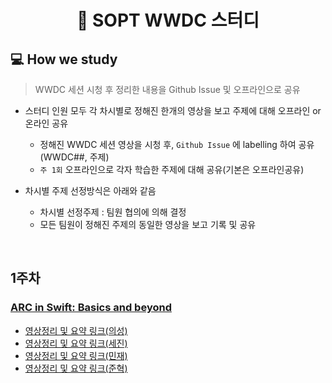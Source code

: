<div align="center">

#  SOPT WWDC 스터디



</div>

## 💻 How we study
> WWDC 세션 시청 후 정리한 내용을 Github Issue 및 오프라인으로 공유

- 스터디 인원 모두 각 차시별로 정해진 한개의 영상을 보고 주제에 대해 오프라인 or 온라인 공유 
  - 정해진 WWDC 세션 영상을 시청 후, `Github Issue` 에 labelling 하여 공유 (WWDC##, 주제)
  - `주 1회` 오프라인으로 각자 학습한 주제에 대해 공유(기본은 오프라인공유)

- 차시별 주제 선정방식은 아래와 같음
  - 차시별 선정주제 : 팀원 협의에 의해 결정
  - 모든 팀원이 정해진 주제의 동일한 영상을 보고 기록 및 공유
<br/>

## 1주차
### [ARC in Swift: Basics and beyond](https://developer.apple.com/videos/play/wwdc2021/10216/?time=1190)
- [영상정리 및 요약 링크(의성)](https://github.com/SOPT-HIG-WWDC/WWDC/issues/1)
- [영상정리 및 요약 링크(세진)](https://lsj8706.tistory.com/22)
- [영상정리 및 요약 링크(민재)](https://github.com/SOPT-HIG-WWDC/WWDC/issues/3)
- [영상정리 및 요약 링크(준혁)](https://preyhong.tistory.com/3)
